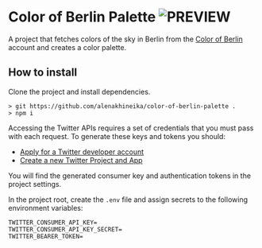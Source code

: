 # Color of Berlin Palette ![PREVIEW](https://img.shields.io/badge/DRAFT-blue)

A project that fetches colors of the sky in Berlin from the [Color of Berlin](https://twitter.com/colorofberlin) account and creates a color palette.

## How to install

Clone the project and install dependencies.

```
> git https://github.com/alenakhineika/color-of-berlin-palette .
> npm i
```

Accessing the Twitter APIs requires a set of credentials that you must pass with each request. To generate these keys and tokens you should:

- [Apply for a Twitter developer account](https://developer.twitter.com/en/apply-for-access.html)
- [Create a new Twitter Project and App](https://developer.twitter.com/en/portal/projects-and-apps)

You will find the generated consumer key and authentication tokens in the project settings.

In the project root, create the `.env` file and assign secrets to the following environment variables:

```
TWITTER_CONSUMER_API_KEY=
TWITTER_CONSUMER_API_KEY_SECRET=
TWITTER_BEARER_TOKEN=
```

